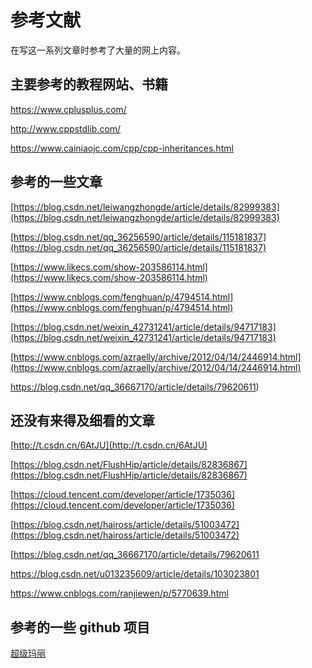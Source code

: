 # 参考文献

在写这一系列文章时参考了大量的网上内容。

## 主要参考的教程网站、书籍

https://www.cplusplus.com/

http://www.cppstdlib.com/ 

https://www.cainiaojc.com/cpp/cpp-inheritances.html

## 参考的一些文章

[https://blog.csdn.net/leiwangzhongde/article/details/82999383](https://blog.csdn.net/leiwangzhongde/article/details/82999383)

[https://blog.csdn.net/qq_36256590/article/details/115181837](https://blog.csdn.net/qq_36256590/article/details/115181837)

[https://www.likecs.com/show-203586114.html](https://www.likecs.com/show-203586114.html)

[https://www.cnblogs.com/fenghuan/p/4794514.html](https://www.cnblogs.com/fenghuan/p/4794514.html)

[https://blog.csdn.net/weixin_42731241/article/details/94717183](https://blog.csdn.net/weixin_42731241/article/details/94717183)

[https://www.cnblogs.com/azraelly/archive/2012/04/14/2446914.html](https://www.cnblogs.com/azraelly/archive/2012/04/14/2446914.html)

https://blog.csdn.net/qq_36667170/article/details/79620611)

## 还没有来得及细看的文章

[http://t.csdn.cn/6AtJU](http://t.csdn.cn/6AtJU)

[https://blog.csdn.net/FlushHip/article/details/82836867](https://blog.csdn.net/FlushHip/article/details/82836867)

[https://cloud.tencent.com/developer/article/1735036](https://cloud.tencent.com/developer/article/1735036)

[https://blog.csdn.net/haiross/article/details/51003472](https://blog.csdn.net/haiross/article/details/51003472)

[https://blog.csdn.net/qq_36667170/article/details/79620611

https://blog.csdn.net/u013235609/article/details/103023801

https://www.cnblogs.com/ranjiewen/p/5770639.html

## 参考的一些 github 项目

[超级玛丽](https://github.com/amhnu/SimpleNES)